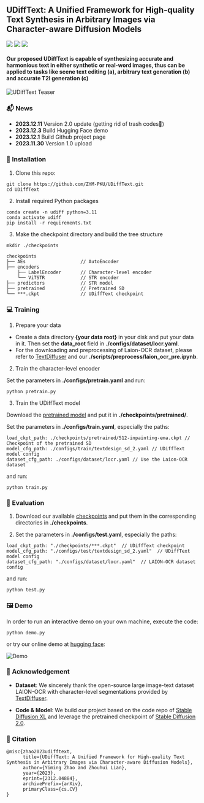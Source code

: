 ## UDiffText: A Unified Framework for High-quality Text Synthesis in Arbitrary Images via Character-aware Diffusion Models

<a href='https://arxiv.org/abs/2312.04884'><img src='https://img.shields.io/badge/Arxiv-2312.04884-DF826C'></a> 
<a href='https://udifftext.github.io/'><img src='https://img.shields.io/badge/Project-UDiffText-D0F288'></a> 
<a href='https://huggingface.co/spaces/ZYMPKU/UDiffText'><img src='https://img.shields.io/badge/%F0%9F%A4%97%20Demo-UDiffText-8ADAB2'></a> 

#### Our proposed UDiffText is capable of synthesizing accurate and harmonious text in either synthetic or real-word images, thus can be applied to tasks like scene text editing (a), arbitrary text generation (b) and accurate T2I generation (c)

![UDiffText Teaser](demo/teaser.png)

### 📬 News

- **2023.12.11** Version 2.0 update (getting rid of trash codes🚮)
- **2023.12.3** Build Hugging Face demo
- **2023.12.1** Build Github project page
- **2023.11.30** Version 1.0 upload

### 🔨 Installation

1. Clone this repo: 
```
git clone https://github.com/ZYM-PKU/UDiffText.git
cd UDiffText
```

2. Install required Python packages

```
conda create -n udiff python=3.11
conda activate udiff
pip install -r requirements.txt
```

3. Make the checkpoint directory and build the tree structure

```
mkdir ./checkpoints

checkpoints
├── AEs                    // AutoEncoder
├── encoders             
    ├── LabelEncoder       // Character-level encoder
    └── ViTSTR             // STR encoder
├── predictors             // STR model
├── pretrained             // Pretrained SD
└── ***.ckpt               // UDiffText checkpoint
```

### 💻 Training

1. Prepare your data

- Create a data directory **{your data root}** in your disk and put your data in it. Then set the **data_root** field in **./configs/dataset/locr.yaml**.
- For the downloading and preprocessing of Laion-OCR dataset, please refer to [TextDiffuser](https://github.com/microsoft/unilm/tree/master/textdiffuser) and our **./scripts/preprocess/laion_ocr_pre.ipynb**.

2. Train the character-level encoder

Set the parameters in **./configs/pretrain.yaml** and run:

```
python pretrain.py
```

3. Train the UDiffText model

Download the [pretrained model](https://huggingface.co/stabilityai/stable-diffusion-2-inpainting/blob/main/512-inpainting-ema.ckpt) and put it in **./checkpoints/pretrained/**.

Set the parameters in **./configs/train.yaml**, especially the paths:

```
load_ckpt_path: ./checkpoints/pretrained/512-inpainting-ema.ckpt // Checkpoint of the pretrained SD
model_cfg_path: ./configs/train/textdesign_sd_2.yaml // UDiffText model config
dataset_cfg_path: ./configs/dataset/locr.yaml // Use the Laion-OCR dataset
```

and run:

```
python train.py
```

### 📏 Evaluation

1. Download our available [checkpoints](https://drive.google.com/drive/folders/1s8IWqqydaJBjukxViGKFj2N33lfoVkGf?usp=sharing) and put them in the corresponding directories in **./checkpoints**.

2. Set the parameters in **./configs/test.yaml**, especially the paths:

```
load_ckpt_path: "./checkpoints/***.ckpt"  // UDiffText checkpoint
model_cfg_path: "./configs/test/textdesign_sd_2.yaml"  // UDiffText model config
dataset_cfg_path: "./configs/dataset/locr.yaml"  // LAION-OCR dataset config
```

and run:

```
python test.py
```

### 🖼️ Demo

In order to run an interactive demo on your own machine, execute the code:

```
python demo.py
```

or try our online demo at [hugging face](https://huggingface.co/spaces/ZYMPKU/UDiffText):

![Demo](demo/demo.png)

### 🎉 Acknowledgement

- **Dataset**: We sincerely thank the open-source large image-text dataset LAION-OCR with character-level segmentations provided by [TextDiffuser](https://github.com/microsoft/unilm/tree/master/textdiffuser).

- **Code & Model**: We build our project based on the code repo of [Stable Diffusion XL](https://github.com/Stability-AI/generative-models) and leverage the pretrained checkpoint of [Stable Diffusion 2.0](https://github.com/Stability-AI/stablediffusion).

### 🪬 Citation

```
@misc{zhao2023udifftext,
      title={UDiffText: A Unified Framework for High-quality Text Synthesis in Arbitrary Images via Character-aware Diffusion Models}, 
      author={Yiming Zhao and Zhouhui Lian},
      year={2023},
      eprint={2312.04884},
      archivePrefix={arXiv},
      primaryClass={cs.CV}
}
```
